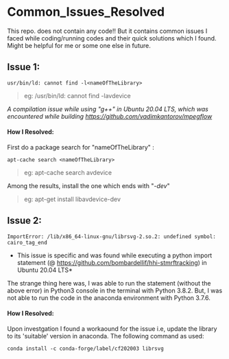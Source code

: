 # Common_Issues_Resolved
This repo. does not contain any code!! But it contains common issues I faced while coding/running codes and their quick solutions which I found. Might be helpful for me or some one else in future.


## Issue 1:
```
usr/bin/ld: cannot find -l<nameOfTheLibrary>
```
>eg: /usr/bin/ld: cannot find -lavdevice

*A compilation issue while using "g++" in Ubuntu 20.04 LTS, which was encountered while building https://github.com/vadimkantorov/mpegflow*


#### How I Resolved:

First do a package search for "nameOfTheLibrary" :
```
apt-cache search <nameOfTheLibrary>
```
>eg: apt-cache search avdevice
  
 Among the results, install the one which ends with "*-dev*"
 
>eg: apt-get install libavdevice-dev


## Issue 2:
```
ImportError: /lib/x86_64-linux-gnu/librsvg-2.so.2: undefined symbol: cairo_tag_end
```
* This issue is specific and  was found while executing a python import statement (@ https://github.com/bombardellif/hhi-stmrftracking) in Ubuntu 20.04 LTS*

The strange thing here was, I was able to run the statement (without the above error) in Python3 console in the terminal with Python 3.8.2. But, I was not able to run the code in the anaconda environment with Python 3.7.6. 

#### How I Resolved:

Upon investgation I found a workaound for the issue i.e, update the library to its 'suitable' version in anaconda. 
The following command as used:
```
conda install -c conda-forge/label/cf202003 librsvg
```
